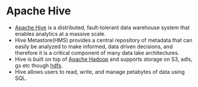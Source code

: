 # Apache Hive
- [Apache Hive](https://hive.apache.org/) is a distributed, fault-tolerant data warehouse system that enables analytics at a massive scale. 
- Hive Metastore(HMS) provides a central repository of metadata that can easily be analyzed to make informed, data driven decisions, and therefore it is a critical component of many data lake architectures. 
- Hive is built on top of [Apache Hadoop](../ApacheHadoop/Readme.md) and supports storage on S3, adls, gs etc though [hdfs](../../11_FileStorageServicesHDFS/ApacheHDFS.md). 
- Hive allows users to read, write, and manage petabytes of data using SQL.